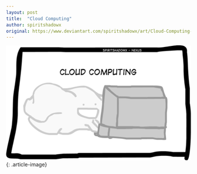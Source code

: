 ```yaml
---
layout: post
title:  "Cloud Computing"
author: spiritshadowx
original: https://www.deviantart.com/spiritshadowx/art/Cloud-Computing-309498759
---
```


![](/assets/img/2012-06-20.webp)
{: .article-image}
